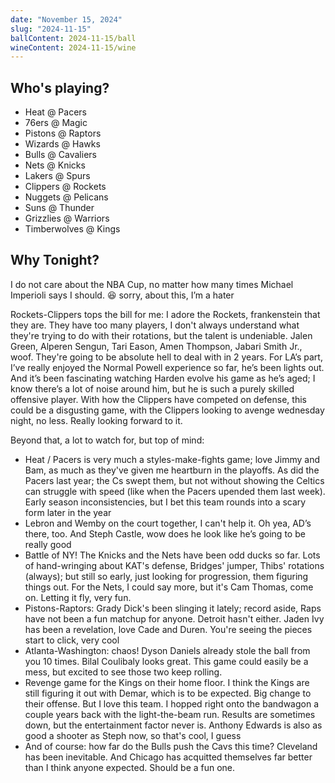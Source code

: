 ```yaml
---
date: "November 15, 2024"
slug: "2024-11-15"
ballContent: 2024-11-15/ball
wineContent: 2024-11-15/wine
---
```


## Who's playing?

- Heat @ Pacers
- 76ers @ Magic
- Pistons @ Raptors
- Wizards @ Hawks
- Bulls @ Cavaliers
- Nets @ Knicks
- Lakers @ Spurs
- Clippers @ Rockets
- Nuggets @ Pelicans
- Suns @ Thunder
- Grizzlies @ Warriors
- Timberwolves @ Kings

## Why Tonight?

I do not care about the NBA Cup, no matter how many times Michael Imperioli says I should. <span class="font-emoji">😆</span> sorry, about this, I’m a hater

Rockets-Clippers tops the bill for me: I adore the Rockets, frankenstein that they are. They have too many players, I don't always understand what they're trying to do with their rotations, but the talent is undeniable. Jalen Green, Alperen Sengun, Tari Eason, Amen Thompson, Jabari Smith Jr., woof. They're going to be absolute hell to deal with in 2 years. For LA’s part, I’ve really enjoyed the Normal Powell experience so far, he’s been lights out. And it’s been fascinating watching Harden evolve his game as he’s aged; I know there’s a lot of noise around him, but he is such a purely skilled offensive player. With how the Clippers have competed on defense, this could be a disgusting game, with the Clippers looking to avenge wednesday night, no less. Really looking forward to it.

Beyond that, a lot to watch for, but top of mind:

- Heat / Pacers is very much a styles-make-fights game; love Jimmy and Bam, as much as they've given me heartburn in the playoffs. As did the Pacers last year; the Cs swept them, but not without showing the Celtics can struggle with speed (like when the Pacers upended them last week). Early season inconsistencies, but I bet this team rounds into a scary form later in the year
- Lebron and Wemby on the court together, I can't help it. Oh yea, AD’s there, too. And Steph Castle, wow does he look like he’s going to be really good
- Battle of NY! The Knicks and the Nets have been odd ducks so far. Lots of hand-wringing about KAT's defense, Bridges' jumper, Thibs' rotations (always); but still so early, just looking for progression, them figuring things out. For the Nets, I could say more, but it's Cam Thomas, come on. Letting it fly, very fun.
- Pistons-Raptors: Grady Dick's been slinging it lately; record aside, Raps have not been a fun matchup for anyone. Detroit hasn't either. Jaden Ivy has been a revelation, love Cade and Duren. You're seeing the pieces start to click, very cool
- Atlanta-Washington: chaos! Dyson Daniels already stole the ball from you 10 times. Bilal Coulibaly looks great. This game could easily be a mess, but excited to see those two keep rolling.
- Revenge game for the Kings on their home floor. I think the Kings are still figuring it out with Demar, which is to be expected. Big change to their offense. But I love this team. I hopped right onto the bandwagon a couple years back with the light-the-beam run. Results are sometimes down, but the entertainment factor never is. Anthony Edwards is also as good a shooter as Steph now, so that's cool, I guess
- And of course: how far do the Bulls push the Cavs this time? Cleveland has been inevitable. And Chicago has acquitted themselves far better than I think anyone expected. Should be a fun one.
